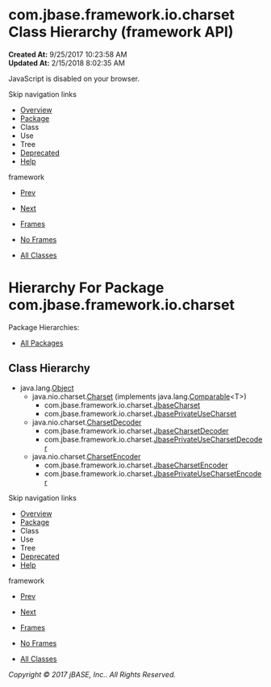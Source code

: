 # com.jbase.framework.io.charset Class Hierarchy (framework   API)

**Created At:** 9/25/2017 10:23:58 AM  
**Updated At:** 2/15/2018 8:02:35 AM  

<!--<br>    try {<br>        if (location.href.indexOf('is-external=true') == -1) {<br>            parent.document.title="com.jbase.framework.io.charset Class Hierarchy (framework   API)";<br>        }<br>    }<br>    catch(err) {<br>    }<br>//-->
JavaScript is disabled on your browser.

Skip navigation links

- [Overview](../../../../../overview-summary.html)
- [Package](/39221-charset/com_jbase_framework_io_charset_package-summary)
- Class
- Use
- Tree
- [Deprecated](../../../../../deprecated-list.html)
- [Help](../../../../../help-doc.html)


framework <br>

- [Prev](/39220-io/com_jbase_framework_io_package-tree)
- [Next](/39224-exception/com_jbase_framework_io_exception_package-tree)


- [Frames](../../../../../index.html?com/jbase/framework/io/charset//39221-charset/com_jbase_framework_io_charset_package-tree)
- [No Frames](/39221-charset/com_jbase_framework_io_charset_package-tree)


- [All Classes](../../../../../allclasses-noframe.html)


<!--<br>  allClassesLink = document.getElementById("allclasses\_navbar\_top");<br>  if(window==top) {<br>    allClassesLink.style.display = "block";<br>  }<br>  else {<br>    allClassesLink.style.display = "none";<br>  }<br>  //-->

# Hierarchy For Package com.jbase.framework.io.charset
Package Hierarchies:
- [All Packages](../../../../../overview-tree.html)

## Class Hierarchy

- java.lang.[Object](http://java.sun.com/j2se/1.5.0/docs/api/java/lang/Object.html?is-external=true "class or interface in java.lang")
    - java.nio.charset.[Charset](http://java.sun.com/j2se/1.5.0/docs/api/java/nio/charset/Charset.html?is-external=true "class or interface in java.nio.charset") (implements java.lang.[Comparable](http://java.sun.com/j2se/1.5.0/docs/api/java/lang/Comparable.html?is-external=true "class or interface in java.lang")&lt;T&gt;)
        - com.jbase.framework.io.charset.[JbaseCharset](/39221-charset/com_jbase_framework_io_charset_JbaseCharset "class in com.jbase.framework.io.charset")
        - com.jbase.framework.io.charset.[JbasePrivateUseCharset](/39221-charset/com_jbase_framework_io_charset_JbasePrivateUseCharset "class in com.jbase.framework.io.charset")
    - java.nio.charset.[CharsetDecoder](http://java.sun.com/j2se/1.5.0/docs/api/java/nio/charset/CharsetDecoder.html?is-external=true "class or interface in java.nio.charset")
        - com.jbase.framework.io.charset.[JbaseCharsetDecoder](/39221-charset/com_jbase_framework_io_charset_JbaseCharsetDecoder "class in com.jbase.framework.io.charset")
        - com.jbase.framework.io.charset.[JbasePrivateUseCharsetDecoder](/39221-charset/com_jbase_framework_io_charset_JbasePrivateUseCharsetDecoder "class in com.jbase.framework.io.charset")
    - java.nio.charset.[CharsetEncoder](http://java.sun.com/j2se/1.5.0/docs/api/java/nio/charset/CharsetEncoder.html?is-external=true "class or interface in java.nio.charset")
        - com.jbase.framework.io.charset.[JbaseCharsetEncoder](/39221-charset/com_jbase_framework_io_charset_JbaseCharsetEncoder "class in com.jbase.framework.io.charset")
        - com.jbase.framework.io.charset.[JbasePrivateUseCharsetEncoder](/39221-charset/com_jbase_framework_io_charset_JbasePrivateUseCharsetEncoder "class in com.jbase.framework.io.charset")

Skip navigation links

- [Overview](../../../../../overview-summary.html)
- [Package](/39221-charset/com_jbase_framework_io_charset_package-summary)
- Class
- Use
- Tree
- [Deprecated](../../../../../deprecated-list.html)
- [Help](../../../../../help-doc.html)


framework <br>

- [Prev](/39220-io/com_jbase_framework_io_package-tree)
- [Next](/39224-exception/com_jbase_framework_io_exception_package-tree)


- [Frames](../../../../../index.html?com/jbase/framework/io/charset//39221-charset/com_jbase_framework_io_charset_package-tree)
- [No Frames](/39221-charset/com_jbase_framework_io_charset_package-tree)


- [All Classes](../../../../../allclasses-noframe.html)


<!--<br>  allClassesLink = document.getElementById("allclasses\_navbar\_bottom");<br>  if(window==top) {<br>    allClassesLink.style.display = "block";<br>  }<br>  else {<br>    allClassesLink.style.display = "none";<br>  }<br>  //-->

*Copyright © 2017 jBASE, Inc.. All Rights Reserved.*
